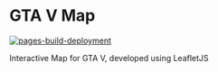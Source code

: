 # GTA V Map
[![pages-build-deployment](https://github.com/compromit/gta5-map/actions/workflows/pages/pages-build-deployment/badge.svg?branch=main)](https://github.com/compromit/gta5-map/actions/workflows/pages/pages-build-deployment)

Interactive Map for GTA V, developed using LeafletJS
